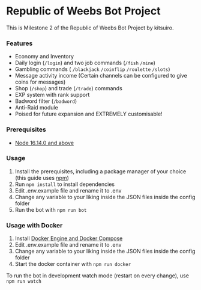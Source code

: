 # Republic of Weebs Bot Project

This is Milestone 2 of the Republic of Weebs Bot Project by kitsuiro.

### Features

- Economy and Inventory
- Daily login (`/login`) and two job commands (`/fish` `/mine`)
- Gambling commands ( `/blackjack` `/coinflip` `/roulette` `/slots`)
- Message activity income (Certain channels can be configured to give coins for messages)
- Shop (`/shop`) and trade (`/trade`) commands
- EXP system with rank support
- Badword filter (`/badword`)
- Anti-Raid module
- Poised for future expansion and EXTREMELY customisable!

### Prerequisites

- [Node 16.14.0 and above](https://nodejs.org)

### Usage
1. Install the prerequisites, including a package manager of your choice (this guide uses [npm](https://www.npmjs.com/))
2. Run `npm install` to install dependencies
3. Edit .env.example file and rename it to .env
4. Change any variable to your liking inside the JSON files inside the config folder
5. Run the bot with `npm run bot`

### Usage with Docker
1. Install [Docker Engine and Docker Compose](https://docs.docker.com/engine/install/)
2. Edit .env.example file and rename it to .env
3. Change any variable to your liking inside the JSON files inside the config folder
4. Start the docker container with `npm run docker`

To run the bot in development watch mode (restart on every change), use `npm run watch`
